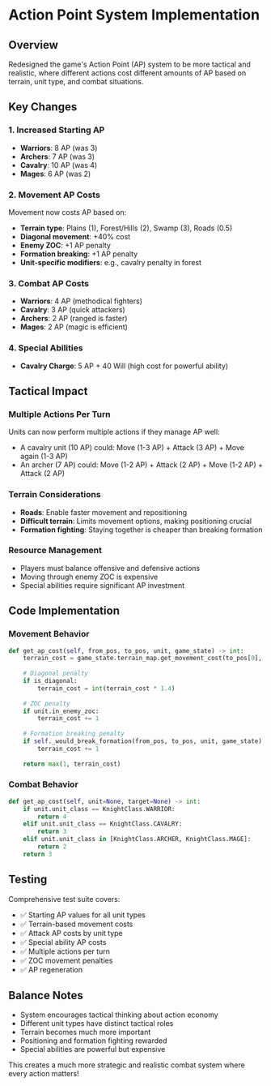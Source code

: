 # Action Point System Implementation

## Overview
Redesigned the game's Action Point (AP) system to be more tactical and realistic, where different actions cost different amounts of AP based on terrain, unit type, and combat situations.

## Key Changes

### 1. Increased Starting AP
- **Warriors**: 8 AP (was 3)
- **Archers**: 7 AP (was 3) 
- **Cavalry**: 10 AP (was 4)
- **Mages**: 6 AP (was 2)

### 2. Movement AP Costs
Movement now costs AP based on:
- **Terrain type**: Plains (1), Forest/Hills (2), Swamp (3), Roads (0.5)
- **Diagonal movement**: +40% cost
- **Enemy ZOC**: +1 AP penalty
- **Formation breaking**: +1 AP penalty
- **Unit-specific modifiers**: e.g., cavalry penalty in forest

### 3. Combat AP Costs
- **Warriors**: 4 AP (methodical fighters)
- **Cavalry**: 3 AP (quick attackers)
- **Archers**: 2 AP (ranged is faster)
- **Mages**: 2 AP (magic is efficient)

### 4. Special Abilities
- **Cavalry Charge**: 5 AP + 40 Will (high cost for powerful ability)

## Tactical Impact

### Multiple Actions Per Turn
Units can now perform multiple actions if they manage AP well:
- A cavalry unit (10 AP) could: Move (1-3 AP) + Attack (3 AP) + Move again (1-3 AP)
- An archer (7 AP) could: Move (1-2 AP) + Attack (2 AP) + Move (1-2 AP) + Attack (2 AP)

### Terrain Considerations
- **Roads**: Enable faster movement and repositioning
- **Difficult terrain**: Limits movement options, making positioning crucial
- **Formation fighting**: Staying together is cheaper than breaking formation

### Resource Management
- Players must balance offensive and defensive actions
- Moving through enemy ZOC is expensive
- Special abilities require significant AP investment

## Code Implementation

### Movement Behavior
```python
def get_ap_cost(self, from_pos, to_pos, unit, game_state) -> int:
    terrain_cost = game_state.terrain_map.get_movement_cost(to_pos[0], to_pos[1], unit.unit_class)
    
    # Diagonal penalty
    if is_diagonal:
        terrain_cost = int(terrain_cost * 1.4)
        
    # ZOC penalty
    if unit.in_enemy_zoc:
        terrain_cost += 1
        
    # Formation breaking penalty
    if self._would_break_formation(from_pos, to_pos, unit, game_state):
        terrain_cost += 1
        
    return max(1, terrain_cost)
```

### Combat Behavior
```python
def get_ap_cost(self, unit=None, target=None) -> int:
    if unit.unit_class == KnightClass.WARRIOR:
        return 4
    elif unit.unit_class == KnightClass.CAVALRY:
        return 3
    elif unit.unit_class in [KnightClass.ARCHER, KnightClass.MAGE]:
        return 2
    return 3
```

## Testing
Comprehensive test suite covers:
- ✅ Starting AP values for all unit types
- ✅ Terrain-based movement costs
- ✅ Attack AP costs by unit type
- ✅ Special ability AP costs
- ✅ Multiple actions per turn
- ✅ ZOC movement penalties
- ✅ AP regeneration

## Balance Notes
- System encourages tactical thinking about action economy
- Different unit types have distinct tactical roles
- Terrain becomes much more important
- Positioning and formation fighting rewarded
- Special abilities are powerful but expensive

This creates a much more strategic and realistic combat system where every action matters!